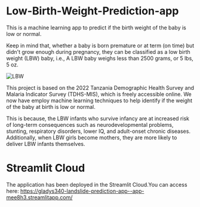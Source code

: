# Low-Birth-Weight-Prediction-app

This is a machine learning app to predict if the birth weight of the baby is low or normal.

Keep in mind that, whether a baby is born premature or at term (on time) but didn't grow enough during pregnancy, they can be classified as a low birth weight (LBW) baby, i.e., A LBW baby weighs less than 2500 grams, or 5 lbs, 5 oz.

![LBW](https://github.com/Gladys340/Low-Birth-Weight-Prediction-app/assets/84182738/40a8b628-f9dd-4d9a-aabf-97750f69baa0)


This project is based on the 2022 Tanzania Demographic Health Survey and Malaria Indicator Survey (TDHS-MIS), which is freely accessible online. We now have employ machine learning techniques to help identify if the weight of the baby at birth is low or normal. 

This is because, the LBW infants who survive infancy are at increased risk of long-term consequences such as neurodevelopmental problems, stunting, respiratory disorders, lower IQ, and adult-onset chronic diseases. Additionally, when LBW girls become mothers, they are more likely to deliver LBW infants themselves.

# Streamlit Cloud

The application has been deployed in the Streamlit Cloud.You can access here: https://gladys340-landslide-prediction-app--app-mee8h3.streamlitapp.com/



